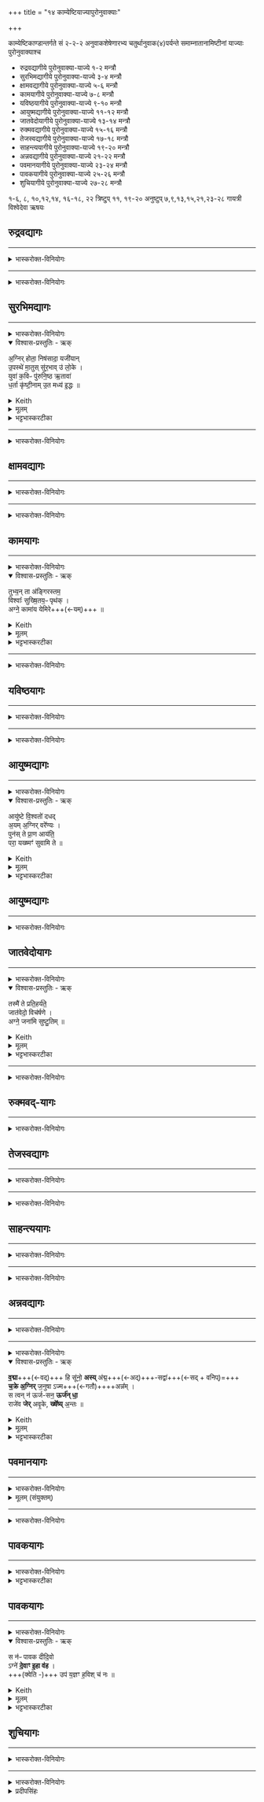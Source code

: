 +++
title = "१४ काम्येष्टियाज्यापुरोनुवाक्याः"

+++

काम्येष्टिकाण्डान्तर्गते सं २-२-२ अनुवाकशेषेणारभ्य चतुर्थानुवाक(४)पर्यन्ते समाम्नातानामिष्टीनां याज्याः पुरोनुवाक्याश्च

- रुद्रवद्यागीये पुरोनुवाक्या-याज्ये  १-२  मन्त्रौ
- सुरभिमद्यागीये पुरोनुवाक्या-याज्ये ३-४  मन्त्रौ
- क्षामवद्यागीये पुरोनुवाक्या-याज्ये ५-६  मन्त्रौ
- कामयागीये पुरोनुवाक्या-याज्ये ७-८  मन्त्रौ
- यविष्ठयागीये पुरोनुवाक्या-याज्ये ९-१०  मन्त्रौ
- आयुष्मद्यागीये पुरोनुवाक्या-याज्ये ११-१२  मन्त्रौ
- जातवेदोयागीये पुरोनुवाक्या-याज्ये १३-१४  मन्त्रौ
- रुक्मवद्यागीये पुरोनुवाक्या-याज्ये १५-१६  मन्त्रौ
- तेजस्वद्यागीये पुरोनुवाक्या-याज्ये १७-१८  मन्त्रौ
- साहन्त्ययागीये पुरोनुवाक्या-याज्ये १९-२०  मन्त्रौ
- अन्नवद्यागीये पुरोनुवाक्या-याज्ये २१-२२  मन्त्रौ
- पवमानयागीये पुरोनुवाक्या-याज्ये २३-२४  मन्त्रौ
- पावकयागीये पुरोनुवाक्या-याज्ये २५-२६  मन्त्रौ
- शुचियागीये पुरोनुवाक्या-याज्ये २७-२८  मन्त्रौ

 १-६, ८, १०,१२,१४, १६-१८, २२ त्रिष्टु्प्
११, १९-२० अनुष्टुप्
 ७,९,१३,१५,२१,२३-२८ गायत्री
  विश्वेदेवा ऋषयः

## रुद्रवद्यागः


_______
<details><summary>भास्करोक्त-विनियोगः</summary>

1अतः परं याज्याकाण्डं वैश्वदेवम् ॥ तत्र 'अग्नये रुद्रवते पुरोडाशम् अष्टाकपालं निर्वपेदभिचरन्' इत्यस्य पुरोनुवाक्या - त्वमग्न इति जगती ॥  

</details>

<div class="js_include" url="/vedAH_Rk/shAkalam/saMhitA/vishvAsa-prastutiH/02/001/06_tvamagne_rudro.md"  newLevelForH1="5" includeTitle="plain" title="विश्वास-प्रस्तुतिः"> </div>  

<div class="js_include" url="/vedAH_Rk/shAkalam/saMhitA/sarvASh_TIkAH/02/001/06_tvamagne_rudro.md"  newLevelForH1="5" includeTitle="false"> </div>  

_______
<details><summary>भास्करोक्त-विनियोगः</summary>

2तस्यैव याज्या - आ व इति त्रिष्टुप् ॥ 
</details>

<div class="js_include" url="/vedAH_Rk/shAkalam/saMhitA/vishvAsa-prastutiH/04/003/01_A_vo.md"  newLevelForH1="5" includeTitle="plain" title="विश्वास-प्रस्तुतिः"> </div>  

<div class="js_include" url="/vedAH_Rk/shAkalam/saMhitA/sarvASh_TIkAH/04/003/01_A_vo.md"  newLevelForH1="5" includeTitle="false"> </div>  


## सुरभिमद्यागः


_______
<details><summary>भास्करोक्त-विनियोगः</summary>

3'अग्नये सुरभिमते पुरोडाशम् अष्टाकपालं निर्वपेद् यस्य गावो वा पूरुषा वा प्रमीयेरन् यो वा बिभीयात्' इत्यस्य पुरोनुवाक्या - अग्निर्होतेति त्रिष्टुप् ॥
</details>


<details open><summary>विश्वास-प्रस्तुतिः - ऋक्</summary>

अ॒ग्निर् होता॒ निष॑सादा॒ यजी॑यान्  
उ॒पस्थे॑ मा॒तुस् सु॑र॒भाव् उ॑ लो॒के ।  
युवा॑ क॒विᳶ पु॑रुनि॒ष्ठ ऋ॒तावा॑  
ध॒र्ता कृ॑ष्टी॒नाम् उ॒त मध्य॑ इ॒द्धः ॥
</details>

<details><summary>Keith</summary>

Agni hath set him down as priest, good sacrificer,  
On the lap of his mother, in the fragrant place,  
The youthful, the wise, pre-eminent among men [1], righteous,  
Supporter of the folk in whose midst he is kindled.
</details>


<details><summary>मूलम्</summary>

अ॒ग्निर्होता॒ निष॑सादा॒ यजी॑यानु॒पस्थे॑ मा॒तुस्सु॑र॒भावु॑ लो॒के ।  
युवा॑ क॒विᳶ पु॑रुनि॒ष्ठ [24] ऋ॒तावा॑ ध॒र्ता कृ॑ष्टी॒नामु॒त मध्य॑ इ॒द्धः ॥
</details>

<details><summary>भट्टभास्करटीका</summary>

होता देवानामाह्वाता । पूर्ववत्सम्प्रसारणम् । यजीयान् यष्टृतमः मानुषाद्धोतुः । ' तुश्छन्दसि' इति यष्टृशब्दादीयसुन्प्रत्ययः, 'तुरिष्ठेमेयस्सु' इति टिलोपः । युवा नित्यतरुणः । कविर्मेधावी । पुरुनिष्ठः प्रुषु बहुषु स्थानेषु स्थितः । 'आतश्चोपसर्गे' इति कः, थाथादिस्वरेणोत्तरपदान्तोदात्तत्वम् । ऋतावा ऋतवान् यज्ञवान् । 'छन्दसीवनिपौ' इति वनिप्प्रत्ययः, 'अन्येषामपि दृश्यते' इति दीर्घः । धर्ता धारयिता कृष्टीनां मनुष्याणाम् । 'नामन्यतरस्याम्` इति नाम उदात्तत्वम् । उत अपि च मध्ये तेषां मनुष्याणां हृदये इद्धः दीप्तः । एवं सर्वोपकारी सर्वसद्गुणान्वितोऽयमग्निः मातुः मातृस्थानीयाया वेदेः, निर्मात्र्या वा श्रेयसामुपस्थे उपस्थस्थानीये उत्सङ्गसदृशे सुरभौ शोभनहविर्गन्धयुक्ते लोके आलोकवति अस्मिन्प्रदेशे निषसाद निषीदति । 'छन्दसि लुङ्लङ्लिटः' इति लिट् । सोयमस्माकं भेषजं करोत्विति भावः । 'एषा वा अस्य भेषज्या तनूर्यत्सुरभिमती' इति ब्रह्मणम् ॥
</details>

_______
<details><summary>भास्करोक्त-विनियोगः</summary>

4तत्रैव याज्या - साध्वीमिति त्रिष्टुप् ॥ 
</details>

<div class="js_include" url="/vedAH_Rk/shAkalam/saMhitA/vishvAsa-prastutiH/10/053/03_sAdhvImakardevavItiM_no.md"  newLevelForH1="5" includeTitle="plain" title="विश्वास-प्रस्तुतिः"> </div>  

<div class="js_include" url="/vedAH_Rk/shAkalam/saMhitA/sarvASh_TIkAH/10/053/03_sAdhvImakardevavItiM_no.md"  newLevelForH1="5" includeTitle="false"> </div>  



## क्षामवद्यागः


_______
<details><summary>भास्करोक्त-विनियोगः</summary>

5'अग्नये क्षामवते पुरोडाशम् अष्टाकपालं निर्वपेत् सङ्ग्रामे संयत्ते' इत्यस्य परोनुवाक्या - अक्रन्ददिति त्रिष्टुप् ॥ 
</details>

<div class="js_include" url="/vedAH_Rk/shAkalam/saMhitA/vishvAsa-prastutiH/10/045/04_akrandadagniH_stanayanniva.md"  newLevelForH1="5" includeTitle="plain" title="विश्वास-प्रस्तुतिः"> </div>  

<div class="js_include" url="/vedAH_Rk/shAkalam/saMhitA/sarvASh_TIkAH/10/045/04_akrandadagniH_stanayanniva.md"  newLevelForH1="5" includeTitle="false"> </div>  



_______
<details><summary>भास्करोक्त-विनियोगः</summary>

6तेषु त्रिष्वपि याज्या - त्वे वसूनीति त्रिष्टुप् ॥ 
</details>

<div class="js_include" url="/vedAH_Rk/shAkalam/saMhitA/vishvAsa-prastutiH/06/005/02_tve_vasUni.md"  newLevelForH1="5" includeTitle="plain" title="विश्वास-प्रस्तुतिः"> </div>  

<div class="js_include" url="/vedAH_Rk/shAkalam/saMhitA/sarvASh_TIkAH/06/005/02_tve_vasUni.md"  newLevelForH1="5" includeTitle="false"> </div>


## कामयागः


_______
<details><summary>भास्करोक्त-विनियोगः</summary>

7'अग्नये कामाय पुरोडाशम् अष्टाकपालं निर्वपेद् यं कामो नोपनमेत्' इत्यस्य पुरोनुवाक्या - तुभ्यं ता इति गायत्री ॥ 
</details>


<details open><summary>विश्वास-प्रस्तुतिः - ऋक्</summary>

तुभ्य॒न् ता अ॑ङ्गिरस्तम॒  
विश्वाः᳚ सुख्षि॒तय॒ᳶ पृथ॑क् ।      
अग्ने॒ कामा॑य येमिरे+++(←यम्)+++ ॥
</details>
<details><summary>Keith</summary>

To thee, best of Angirases,  
All folk with fair dwellings severally,  
O Agni, have turned to gain their wish.
</details>

<details><summary>मूलम्</summary>

तुभ्य॒न्ता अ॑ङ्गिरस्तम॒ विश्वाः᳚ सुख्षि॒तय॒ᳶ पृथ॑क् ।      
अग्ने॒ कामा॑य येमिरे ॥
</details>

<details><summary>भट्टभास्करटीका</summary>

हे **अङ्गिरस्तम** गन्तव्यतम गतिमत्तमेति वा । अगि रगि लघि गत्यर्थाः, अस्माद् असुनि इरुड्-आगमो निपात्यते । 

हे अग्ने तुभ्यं ताः प्रसिद्धाः विश्वास्तुक्षितयः शोभना क्षितिर्गतिर्यासां ताः प्रजाः । 'नञ्सुभ्याम्' इत्युत्तरपदान्तोदात्तत्वम् । यद्वा - शोभनं क्षयन्ति वसन्तीति सुक्षितयो मनुष्याः । 'मन्क्तिन्व्याख्यान' इत्युत्तरपदान्तोदात्तत्वम् । पृथक्कामाय नानाविधेभ्यः कामेभ्यः कामसिद्धये **येमिरे** यमन्ति त्वामाराधयितुमात्मानं विषयेभ्यो व्यावर्तयन्ति । व्यत्ययेनात्मनेपदम् । यद्वा - पृथग्यमयन्ति नानाविधैरुपायैरात्मानं यमयन्ति त्वामाराधयितुम् । तस्माद्वयमप्यस्मत्कामसिद्धये त्वामेव भजामह इति भावः । 'स एवैनं कामेन समर्धयत्युपैनं कामो नमति' `इति ब्राह्मणम् ॥
</details>


_______
<details><summary>भास्करोक्त-विनियोगः</summary>

8तत्रैव याज्या - अश्यामेति त्रिष्टुप् । 
</details>

<div class="js_include" url="/vedAH_Rk/shAkalam/saMhitA/vishvAsa-prastutiH/06/005/07_ashyAma_taM.md"  newLevelForH1="5" includeTitle="plain" title="विश्वास-प्रस्तुतिः"> </div>  

<div class="js_include" url="/vedAH_Rk/shAkalam/saMhitA/sarvASh_TIkAH/06/005/07_ashyAma_taM.md"  newLevelForH1="5" includeTitle="false"> </div>  


## यविष्ठयागः


_______
<details><summary>भास्करोक्त-विनियोगः</summary>

9'अग्नये यविष्ठाय पुरोडाशम् अष्टाकपालं निर्वृपेत् स्पर्धमानः क्षेत्रे वा सजातेषु वा' इत्यस्य पुरोनुवाक्या - श्रेष्ठमिति गायत्री ॥ 
</details>



<div class="js_include" url="/vedAH_Rk/shAkalam/saMhitA/vishvAsa-prastutiH/02/007/01_shreShThaM_yaviShTha.md"  newLevelForH1="5" includeTitle="plain" title="विश्वास-प्रस्तुतिः"> </div>  

<div class="js_include" url="/vedAH_Rk/shAkalam/saMhitA/sarvASh_TIkAH/02/007/01_shreShThaM_yaviShTha.md"  newLevelForH1="5" includeTitle="false"> </div>  

_______
<details><summary>भास्करोक्त-विनियोगः</summary>

10तत्रैव याज्या - स श्वितान  इति त्रिष्टुप् ॥ 
</details>

<div class="js_include" url="/vedAH_Rk/shAkalam/saMhitA/vishvAsa-prastutiH/06/006/02_sa_shvitAnastanyatU.md"  newLevelForH1="5" includeTitle="plain" title="विश्वास-प्रस्तुतिः"> </div>  

<div class="js_include" url="/vedAH_Rk/shAkalam/saMhitA/sarvASh_TIkAH/06/006/02_sa_shvitAnastanyatU.md"  newLevelForH1="5" includeTitle="false"> </div>  


## आयुष्मद्यागः


_______
<details><summary>भास्करोक्त-विनियोगः</summary>

11'अग्नय आयुष्मते पुरोडाशम् अष्टाकपालं निर्वपेद् - यः कामयेत सर्वम् आयुर् इयाम्' इत्य् अस्य पुरोनुवाक्या - आयुष्ट इत्यनुष्टुप् ॥ 
</details>


<details open><summary>विश्वास-प्रस्तुतिः - ऋक्</summary>

आयु॑ष्टे वि॒श्वतो॑ दधद्  
अ॒यम् अ॒ग्निर् वरे᳚ण्यः ।  
पुन॑स् ते प्रा॒ण आय॑ति॒  
परा॒ यख्ष्मꣳ॑ सुवामि ते ॥
</details>

<details><summary>Keith</summary>

May he give thee life on every side,  
Agni here, the desirable.  
Let thy breath come back to thee;  
I drive away the disease from thee.

</details>


<details><summary>मूलम्</summary>

आयु॑ष्टे वि॒श्वतो॑ दधद॒यम॒ग्निर्वरे᳚ण्यः ।  
पुन॑स्ते प्रा॒ण आय॑ति॒ परा॒ यख्ष्मꣳ॑ सुवामि ते ॥
</details>

<details><summary>भट्टभास्करटीका</summary>

हे यजमान अयमग्निर्वरेण्यः वरणीयः । 'वृञ एण्यः', वृषादित्वादाद्युदात्तत्वम् । ते तुभ्यं विश्वतः विश्वमायुर्दधत् दधातु । 'इतराभ्योपि दृश्यन्ते' इति द्वितीयान्तात्तसिल् । दधातेर्लेटि 'लेटोडाटौ' इत्यडागमः, 'घोर्लोपो लेटि वा' इत्याकारलोपः । 'युष्मत्तत्ततक्षुष्वन्तःपादम्' इति संहितायां आयुस्सकारस्य षत्वम् । यदायं प्रसीदति तदानीं गतोपि प्राणः पुनरायति पुनराभिमुख्येनास्मान्प्राप्नोति । इ गतौ भौवादिक उदात्तेत् । यद्वा - पुनरपि त्वदीयः प्राण आयात्वस्य प्रसादेन । अहमपि तदर्थं त्वदीयं शत्रुपक्षं परासुवामि नाशयामि । षू प्रेरणे तौदादिक उदात्तेत् । 'स एवास्मिन्नायुर्दधाति' `इति ब्राह्मणम् ॥
</details>

##  आयुष्मद्यागः


_______
<details><summary>भास्करोक्त-विनियोगः</summary>

12तत्रैव याज्या - आयुर्दा इति त्रिष्टुप् ॥ 
</details>

<div class="js_include" url="/vedAH_yajuH/taittirIyam/saMhitA/Rk/vishvAsa-prastutiH/1/3_agniShToma-pashv-Adi/14_kAmyeShTiyAjyApuronuvAkyAH/AyurdA.md"  newLevelForH1="5" includeTitle="plain" title="विश्वास-प्रस्तुतिः"> </div>  

<div class="js_include" url="/vedAH_yajuH/taittirIyam/saMhitA/Rk/sarvASh_TIkAH/1/3_agniShToma-pashv-Adi/14_kAmyeShTiyAjyApuronuvAkyAH/AyurdA.md"  newLevelForH1="5" includeTitle="false"> </div>  



## जातवेदोयागः


_______
<details><summary>भास्करोक्त-विनियोगः</summary>

13'अग्नये जातवेदसे पुरोडाशम् अष्टाकपालं निर्वपेद् भूतिकामः' इत्यस्य पुरोनुवाक्या - तस्मै त इति गायत्री ॥ 
</details>


<details open><summary>विश्वास-प्रस्तुतिः - ऋक्</summary>

तस्मै॑ ते प्रति॒हर्य॑ते॒  
जात॑वेदो॒ विच॑र्षणे ।  
अग्ने॒ जना॑मि सुष्टु॒तिम् ॥
</details>

<details><summary>Keith</summary>

To thee, the eager one,  
O knower of all, O active one,  
Agni, I offer this fair praise.

</details>


<details><summary>मूलम्</summary>

तस्मै॑ ते प्रति॒हर्य॑ते॒ जात॑वेदो॒ विच॑र्षणे ।  
अग्ने॒ जना॑मि सुष्टु॒तिम् ॥
</details>

<details><summary>भट्टभास्करटीका</summary>

हे अग्ने जातवेदः जातप्रज्ञ । यद्वा - जातानां भूतानां वेदितः । 'गतिकारकयोरपि' इत्यसुन् । **विचर्षणे** विविधदर्शन [विविधचर्षणे] विविध-मनुष्य, एतेषामुत्पादकत्वात् । **तस्मै ते** तादृशाय तुभ्यं 

**प्रतिहर्यते** कामयमानाय वक्ष्यमाणां स्तुतिम् ।  
यद्वा - प्रतिगन्तुम् इच्छते ।  
यद्वा - प्रतिगृह्णते । हर्य गतौ । सुष्टुतिं शोभनां स्तुतिं जनामि जनयामि । जनेर्ण्यन्ताल्लट्, 'बहुलं संज्ञाछन्दसोः' इति णिलुक् । 

**जातवेद** इत्यस्यामन्त्रितस्याप्यविद्यमानवत्त्वात् **विचर्षण** इत्येतदपि न निहन्येत् । अग्ने इत्यस्याविद्यमामत्वात् जनामीति तिङन्तं न निहन्यते । 'मन् क्तिन् व्याख्यान' इति । सुष्टुतिशब्दस्यान्तोदात्तत्वम् । अन्ये खलु दुराराधाः स्तुतिमपि न गृह्णन्ति, त्वं तु स्तुतिं च प्रतिगृह्णासि, ददासि चेप्सितानि । तस्मात् स्तुतिप्रियाय ते स्तुतिं जनयामि । त्वं च तां प्रतिगृह्य यजमानं भूतिं गमयेति भावः । 'स एवैनं भूतिं गमयति भवत्येव' `इति ब्राह्मणम् ॥
</details>


_______
<details><summary>भास्करोक्त-विनियोगः</summary>

14तत्रैव याज्या - दिवस्परीति त्रिष्टुप् ॥ 
</details>


<div class="js_include" url="/vedAH_Rk/shAkalam/saMhitA/vishvAsa-prastutiH/10/045/01_divaspari_prathamaM.md"  newLevelForH1="5" includeTitle="plain" title="विश्वास-प्रस्तुतिः"> </div>  
<div class="js_include" url="/vedAH_Rk/shAkalam/saMhitA/sarvASh_TIkAH/10/045/01_divaspari_prathamaM.md"  newLevelForH1="5" includeTitle="false"> </div>  




## रुक्मवद्-यागः


<div class="js_include" url="/vedAH_Rk/shAkalam/saMhitA/vishvAsa-prastutiH/02/007/04_shuchiH_pAvaka.md"  newLevelForH1="5" includeTitle="plain" title="विश्वास-प्रस्तुतिः"> </div>  

<div class="js_include" url="/vedAH_Rk/shAkalam/saMhitA/sarvASh_TIkAH/02/007/04_shuchiH_pAvaka.md"  newLevelForH1="5" includeTitle="false"> </div>  


_______
<details><summary>भास्करोक्त-विनियोगः</summary>

16तत्रैव याज्या - दृशान इति त्रिष्टुप् ॥ 
</details>



<div class="js_include" url="/vedAH_Rk/shAkalam/saMhitA/vishvAsa-prastutiH/10/045/08_dRshAno_rukma.md"  newLevelForH1="5" includeTitle="plain" title="विश्वास-प्रस्तुतिः"> </div>  

<div class="js_include" url="/vedAH_Rk/shAkalam/saMhitA/sarvASh_TIkAH/10/045/08_dRshAno_rukma.md"  newLevelForH1="5" includeTitle="false"> </div>  




## तेजस्वद्यागः


_______
<details><summary>भास्करोक्त-विनियोगः</summary>

17अग्नये तेजस्वते पुरोडाशम् अष्टाकपालं निर्वपेत्तेजस्कामः' इत्यस्य पुरोनुवाक्या - आ यदिति त्रिष्टुप् ॥ 
</details>

<div class="js_include" url="/vedAH_Rk/shAkalam/saMhitA/vishvAsa-prastutiH/01/071/08_A_yadiShe.md"  newLevelForH1="5" includeTitle="plain" title="विश्वास-प्रस्तुतिः"> </div>  

<div class="js_include" url="/vedAH_Rk/shAkalam/saMhitA/sarvASh_TIkAH/01/071/08_A_yadiShe.md"  newLevelForH1="5" includeTitle="false"> </div>  



_______
<details><summary>भास्करोक्त-विनियोगः</summary>

18तत्रैव याज्या - स तेजीयसेति त्रिष्टुप् ॥ 
</details>

<div class="js_include" url="/vedAH_Rk/shAkalam/saMhitA/vishvAsa-prastutiH/03/019/03_sa_tejIyasA.md"  newLevelForH1="5" includeTitle="plain" title="विश्वास-प्रस्तुतिः"> </div>  

<div class="js_include" url="/vedAH_Rk/shAkalam/saMhitA/sarvASh_TIkAH/03/019/03_sa_tejIyasA.md"  newLevelForH1="5" includeTitle="false"> </div>  



## साहन्त्ययागः


_______
<details><summary>भास्करोक्त-विनियोगः</summary>

19'अग्नये साहन्त्याय पुरोडाशम् अष्टाकपालं निर्वपेत्सीक्षमाणः' इत्यस्य पुरोनुवाक्या - अग्ने सहन्तमित्यनुष्टुप् ॥ 
</details>


<div class="js_include" url="/vedAH_Rk/shAkalam/saMhitA/vishvAsa-prastutiH/05/023/01_agne_sahantamA.md"  newLevelForH1="5" includeTitle="plain" title="विश्वास-प्रस्तुतिः"> </div>  


<div class="js_include" url="/vedAH_Rk/shAkalam/saMhitA/sarvASh_TIkAH/05/023/01_agne_sahantamA.md"  newLevelForH1="5" includeTitle="false"> </div>  



_______
<details><summary>भास्करोक्त-विनियोगः</summary>

20तत्रैव याज्या - तमग्ने पृतनासहमित्यनुष्टुप् ॥ 
</details>

<div class="js_include" url="/vedAH_Rk/shAkalam/saMhitA/vishvAsa-prastutiH/05/023/02_tamagne_pRtanAShahaM.md"  newLevelForH1="5" includeTitle="plain" title="विश्वास-प्रस्तुतिः"> </div>  

<div class="js_include" url="/vedAH_Rk/shAkalam/saMhitA/sarvASh_TIkAH/05/023/02_tamagne_pRtanAShahaM.md"  newLevelForH1="5" includeTitle="false"> </div>  


## अन्नवद्यागः


_______
<details><summary>भास्करोक्त-विनियोगः</summary>

21'अग्नयेन्नवते पुरोडाशम् अष्टाकपालं निर्वपेद् यः कामयेतान्नवान् स्याम्' इत्यस्य पुरोनुवाक्या - उक्षान्नायेति गायत्री ॥
</details>

<div class="js_include" url="/vedAH_Rk/shAkalam/saMhitA/vishvAsa-prastutiH/08/043/11_uxAnnAya_vashAnnAya.md"  newLevelForH1="5" includeTitle="plain" title="विश्वास-प्रस्तुतिः"> </div>  

<div class="js_include" url="/vedAH_Rk/shAkalam/saMhitA/sarvASh_TIkAH/08/043/11_uxAnnAya_vashAnnAya.md"  newLevelForH1="5" includeTitle="false"> </div>  




_______
<details><summary>भास्करोक्त-विनियोगः</summary>

22तत्रैव याज्या - वद्मा हीति त्रिष्टुप् ॥ 
</details>

<details open><summary>विश्वास-प्रस्तुतिः - ऋक्</summary>

**व॒द्मा**+++(←वद्)+++ हि सू॑नो॒ **अस्य्** अ॑द्म॒+++(←अद्)+++-सद्वा॑+++(←सद् + वनिप्)=+++  
**च॒क्रे अ॒ग्निर्** ज॒नुषा ऽज्म+++(←गतौ)++++अन्न᳚म् ।   
स त्वन् न॑ ऊर्ज-सन॒ **ऊर्ज॑न् धा॒**  
राजे॑व **जेर्** अवृ॒के, **ख्षे᳚ष्य्** अ॒न्तः ॥
</details>

<details><summary>Keith</summary>

For thou art, O son, a singer, seated at the feast;  
Agni made at birth a path and food;  
Do thou, O giver of strength, bestow strength upon us;  
Be victorious like a king; thou rulest within without a foe.
</details>


<details><summary>मूलम्</summary>

व॒द्मा हि सू॑नो॒ अस्य॑द्म॒सद्वा॑ च॒क्रे अ॒ग्निर्ज॒नुषाज्मान्न᳚म् ।   
स त्वन्न॑ ऊर्जसन॒ ऊर्ज॑न्धा॒ राजे॑व जेरवृ॒के ख्षे᳚ष्य॒न्तः ॥
</details>

<details><summary>भट्टभास्करटीका</summary>

हे **सूनो** पुत्र । कस्य? सहसः यजमानस्य वा ।  
यद्वा - पुत्रवत् सर्वेषाम् अभिमतकारिन् । सूनुवत् **सूनुः** उपचारपदं वा ।  
अथवा सोता सूनुः सर्वस्योत्पादकः । सूतेः 'सुवः कित्' इति नुप्रत्ययः । 

स त्वं **वद्मासि**, वदत्यनयेति वद्मा वाक्, त्वं वागिन्द्रियम् । तस्यापि कारणं प्राणो वा, त्वया हि सर्वे वदन्ति । असीत्यस्य 'हि च' इति निघातप्रतिषेधः । वद्माशब्द उञ्छादिषु द्रष्टव्यः ।

पुनश्चाग्निर् विशेष्यते - **अद्मसद्वा**  - अद्यत इत्य् **अद्मा** अन्नम् । अदेर् मनिन्-प्रत्ययः । अद्मनि सीदन्तीत्य् **अद्मसद्वा** । 'अन्येभ्योपि दृश्यते' इति सदेर्वनिप्, कृदुत्तरपदप्रकृतिस्वरत्वम् । 'सोग्रभुग्विभजन्तिष्ठन्नाहारमजरः कविः' इति जन्तूनां स्थितिहेतुत्वेन प्रवर्तक इत्यर्थः ।  
यद्वा - हवीरूपेन्ने प्राणिनां स्थित्य्-अर्थमेव त्वं सीदसीति । 

यस्माद् एवम् अत एव खलु अग्निर् भगवान् **जनुषा** जन्मना जायमान एवान्नं चक्रे उत्पादितवान् । मध्यमस्य वा प्रथमव्यत्ययः । 'जनेरुसिः' इत्युसिप्रत्ययः । कीदृशन्नं? **अज्म** - अजन्त्य् एतत् सर्वेपि भोक्तृत्वेनेत्य् **अज्म**, सर्वाभिलषितमित्यर्थः । अजेर्मनिन्, 'वलादावार्धधातुके वेष्यते' इति वीभावाभावः । 


यस्मादेव त्वं सर्वेषां प्राणभूतोसि प्राणस्य च स्थित्यर्थम् अन्नम् उत्पादितवान् तस्मात् स तादृग्विधस् त्वं नः अस्मभ्यम् **ऊर्जं** अन्नं रसं वा **धाः** देहि । दधातेर्लेटि 'बहुलं छन्दसि' इति शपो लुक् । 

हे **ऊर्जसने** ऊर्जसोन्नस्य दाता सम्भक्ता वा । 'छन्दसि वनसन' इत्यादिनेन्प्रत्ययः, पृषोदरादित्वाद्व्यञ्जनस्य लोपः । यद्वा - ऊर्जा रसेन तद्वतां रसवतां अन्नादीनां दातः । ऊर्क्शब्दान्मत्वर्थीयोकारः ।   

पुनरपि प्रार्थितस्य शीघ्रप्रदानार्थं प्ररोचयन् स्तौति - हे अग्ने **राजेव जेः** यथा **राजा** सन्निधिमात्रेणानायासेन शत्रुं जयत्येवं त्वं शत्रुं जयसि । जयतेर्लेटि पूर्ववच्छपो लुक् ।   

किञ्च - **अवृके**, वृका हिंसकाः कामक्रोधादयः, तद्रहिते पुरुषे स्वात्मनिरते **अन्तः** मध्ये तदीये हृदये **क्षेषि** क्षयसि निवससि तमनुगृहीतुम् । क्षि निवासगत्योः, पूर्ववच्छपो लुक् । स त्वं यजमानमन्नवन्तं कुर्विति ॥
</details>

## पवमानयागः


_______
<details><summary>भास्करोक्त-विनियोगः</summary>

23'अग्नये पवमानाय पुरोडाशम् अष्टाकपालं निर्वपेद् अग्नये पावकायाग्नये शुचये ज्योगामयावी' इत्यस्ति त्रिहविष्कोष्टिः । तत्राग्नये पवमानायेत्यस्य पुरोनुवाक्या - अग्न आयूंषीति गायत्री ॥
</details>


<details><summary>मूलम् (संयुक्तम्)</summary>

अग्न॒ आयूꣳ॑षि [30]
प॒व॒स॒ आ सु॒वोर्ज॒मिष॑ञ्च नः ।  आ॒रे बा॑धस्व दु॒च्छुना᳚म् ॥
</details>


<div class="js_include" url="/vedAH_Rk/shAkalam/saMhitA/vishvAsa-prastutiH/09/066/19_agna_AyUMShi.md"  newLevelForH1="5" includeTitle="plain" title="विश्वास-प्रस्तुतिः"> </div>  

<div class="js_include" url="/vedAH_Rk/shAkalam/saMhitA/sarvASh_TIkAH/09/066/19_agna_AyUMShi.md"  newLevelForH1="5" includeTitle="false"> </div>  

_______
<details><summary>भास्करोक्त-विनियोगः</summary>

24तत्रैव याज्या - अग्ने पवस्वेति गायत्री ॥ 
</details>

<div class="js_include" url="/vedAH_Rk/shAkalam/saMhitA/vishvAsa-prastutiH/09/066/21_agne_pavasva.md"  newLevelForH1="5" includeTitle="plain" title="विश्वास-प्रस्तुतिः"> </div>  

<div class="js_include" url="/vedAH_Rk/shAkalam/saMhitA/sarvASh_TIkAH/09/066/21_agne_pavasva.md"  newLevelForH1="5" includeTitle="false"> </div>  



## पावकयागः
_______
<details><summary>भास्करोक्त-विनियोगः</summary>

25अग्नये पावकायेत्यस्य पुरोनुवाक्या - अग्ने पावकेति गायत्री ॥ 
</details>


<div class="js_include" url="/vedAH_Rk/shAkalam/saMhitA/vishvAsa-prastutiH/05/026/01_agne_pAvaka.md"  newLevelForH1="5" includeTitle="plain" title="विश्वास-प्रस्तुतिः"> </div>  

<div class="js_include" url="/vedAH_Rk/shAkalam/saMhitA/sarvASh_TIkAH/05/026/01_agne_pAvaka.md"  newLevelForH1="5" includeTitle="false"> </div>  


<details><summary>भट्टभास्करटीका</summary>

हे अग्ने पावक शोधक । 'नामन्त्रिते समानाधिकरणे' इति पूर्वस्याविद्यमानवत्त्वनिषेधात्परमामन्त्रितं निहन्यते । रोचिषा रोचनशीलया मन्द्रया श्लक्ष्णया मदनशीलया वा हे देव जिह्वया त्वदीयया वाचा वा देवानावक्षि आवह आह्वय यक्षि च यज च । उभयत्रापि लेटि 'बहुलं छन्दसि' इति शपो लुक्, तिङः परत्वाद्यक्षीति न निहन्यते, 'चादिषु च' इति द्वितीया तिङ्विभक्तिर्न निहन्यते । इष्ट्वा च देवान्यजमानस्य अभिमतं रसं सम्पादयेति भावः । 'पूत एवास्मिन्नन्नाद्यं दधाति' ` इति च ब्राह्मणम् ॥
</details>

## पावकयागः


_______
<details><summary>भास्करोक्त-विनियोगः</summary>

26तत्रैव याज्या - स नः पावकेति गायत्री ॥ 
</details>


<details open><summary>विश्वास-प्रस्तुतिः - ऋक्</summary>

स न॑ᳶ पावक दीदि॒वो  
ऽग्ने॑ **दे॒वाꣳ इ॒हा व॑ह** ।   
+++(क्वेति -)+++ उप॑ य॒ज्ञꣳ ह॒विश् च॑ नः ॥
</details>

<details><summary>Keith</summary>

Do thou, O shining and purifying one,  
O Agni, bring hither the gods  
To our sacrifice and our oblation.
</details>


<details><summary>मूलम्</summary>

स न॑ᳶ पावक दीदि॒वोऽग्ने॑ दे॒वाꣳ इ॒हा व॑ह ।   
उप॑ य॒ज्ञꣳ ह॒विश्च॑ नः ॥
</details>

<details><summary>भट्टभास्करटीका</summary>

हे अग्ने पावक शोधक दीदिवः दीप्यमानः । 'छन्दसि लुङ्लङ्लिटः' इति दिवेर्लिट् 'क्वसुश्च' इति क्वसुरादेशः, 'वस्वेकाजाद्घसाम्' इति नियमादिडभावः, वलि लोपः, तुजादित्वादभ्यासस्य दीर्घ', 'उगिदचाम्' इति नुम्, 'मतुवसोः' इति रुत्वम् । स त्वं नः अस्माकमिहास्मिन्कर्मणि देवानावह । आहूय च नः अस्माकमिमं यज्ञं च हविश्च उपावह देवेभ्य उपहर देवान्प्रापयेत्वर्थः । देवानित्यस्व नकारस्य संहितायां पूर्ववद्रुत्वानुनासिकानुस्वाराः ॥
</details>

## शुचियागः

_______
<details><summary>भास्करोक्त-विनियोगः</summary>

27'अग्नये शुचये' इत्यस्य पुरोनुवाक्या - अग्निश्शुचिव्रततम इति गायत्री ॥ 
</details>



<div class="js_include" url="/vedAH_Rk/shAkalam/saMhitA/vishvAsa-prastutiH/08/044/21_agniH_shuchivratatamaH.md"  newLevelForH1="5" includeTitle="plain" title="विश्वास-प्रस्तुतिः"> </div>  

<div class="js_include" url="/vedAH_Rk/shAkalam/saMhitA/sarvASh_TIkAH/08/044/21_agniH_shuchivratatamaH.md"  newLevelForH1="5" includeTitle="false"> </div>  

_______
<details><summary>भास्करोक्त-विनियोगः</summary>

28तत्रैव याज्या - उदग्ने इति गायत्री ॥ 
</details>



<div class="js_include" url="/vedAH_Rk/shAkalam/saMhitA/vishvAsa-prastutiH/08/044/17_udagne_shuchayastava.md"  newLevelForH1="5" includeTitle="plain" title="विश्वास-प्रस्तुतिः"> </div>  

<div class="js_include" url="/vedAH_Rk/shAkalam/saMhitA/sarvASh_TIkAH/08/044/17_udagne_shuchayastava.md"  newLevelForH1="5" includeTitle="false"> </div>  



<details><summary>प्रदीपसिंहः</summary>

इतः परं  पठ्यमानः काण्डक्रमः भट्ट-सायण-भाष्यद्वयोपेतमूलपुस्तके नास्ति। 
</details>

